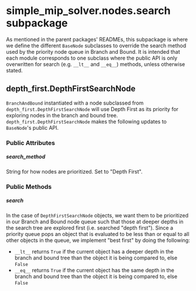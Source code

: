 # simple_mip_solver.nodes.search subpackage

As mentioned in the parent packages' READMEs, this subpackage is where we define
the different `BaseNode` subclasses to override the search method used by
the priority node queue in Branch and Bound. It is intended that each module
corresponds to one subclass where the public API is only overwritten for search
(e.g. `__lt__` and `__eq__`) methods, unless otherwise stated.

## depth_first.DepthFirstSearchNode
`BranchAndBound` instantiated with a node subclassed from
`depth_first.DepthFirstSearchNode` will use Depth First as its priority for
exploring nodes in the branch and bound tree. `depth_first.DepthFirstSearchNode`
makes the following updates to `BaseNode`'s public API.

### Public Attributes

##### search_method
String for how nodes are prioritized. Set to "Depth First".

### Public Methods

##### search
In the case of `DepthFirstSearchNode` objects, we want them to be prioritized in
our Branch and Bound node queue such that those at deeper depths in the search
tree are explored first (i.e. searched "depth first"). Since a priority queue pops
an object that is evaluated to be less than or equal to all other objects in the
queue, we implement "best first" by doing the following:
* `__lt__` returns `True` if the current object has a deeper depth in the branch
  and bound tree than the object it is being compared to, else `False`
* `__eq__` returns `True` if the current object has the same depth in the branch
  and bound tree than the object it is being compared to, else `False`
